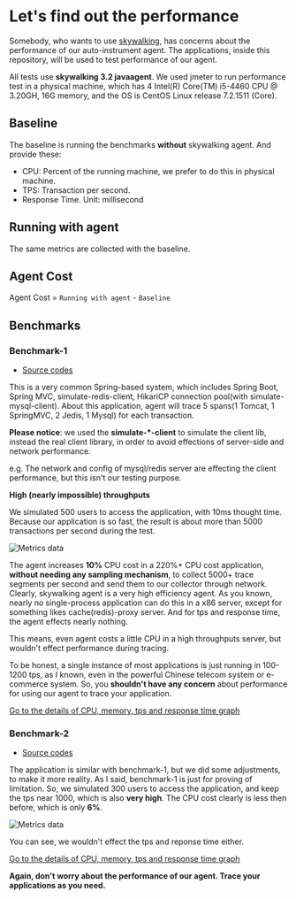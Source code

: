 # Let's find out the performance
Somebody, who wants to use [skywalking](https://github.com/wu-sheng/sky-walking), has concerns about the performance of our auto-instrument agent. The applications, inside this repository, will be used to test performance of our agent.

All tests use **skywalking 3.2 javaagent**. We used jmeter to run performance test in a physical machine, which has 4 Intel(R) Core(TM) i5-4460  CPU @ 3.20GH, 16G memory, and the OS is CentOS Linux release 7.2.1511 (Core). 

## Baseline
The baseline is running the benchmarks **without** skywalking agent. And provide these:
* CPU: Percent of the running machine, we prefer to do this in physical machine.
* TPS: Transaction per second.
* Response Time. Unit: millisecond

## Running with agent
The same metrics are collected with the baseline.

## Agent Cost
Agent Cost = `Running with agent` - `Baseline`


## Benchmarks
### Benchmark-1
* [Source codes](https://github.com/sky-walking/Agent-Benchmarks/tree/master/Benchmark-1/example)

This is a very common Spring-based system, which includes Spring Boot, Spring MVC, simulate-redis-client, HikariCP connection pool(with simulate-mysql-client). About this application, agent will trace 5 spans(1 Tomcat, 1 SpringMVC, 2 Jedis, 1 Mysql) for each transaction.

**Please notice**: we used the **simulate-*-client** to simulate the client lib, instead the real client library, in order to avoid effections of server-side and network performance. 

e.g. The network and config of mysql/redis server are effecting the client performance, but this isn't our testing purpose.

**High (nearly impossible) throughputs**

We simulated 500 users to access the application, with 10ms thought time. Because our application is so fast, the result is about more than 5000 transactions per second during the test.

![Metrics data](https://sky-walking.github.io/page-resources/3.2/performance-results/benchmark-1/contrast_graph.png)

The agent increases **10%** CPU cost in a 220%+ CPU cost application, **without needing any sampling mechanism**, to collect 5000+ trace segments per second and send them to our collector through network. Clearly, skywalking agent is a very high efficiency agent. As you known, nearly no single-process application can do this in a x86 server, except for something likes cache(redis)-proxy server. And for tps and response time, the agent effects nearly nothing. 

This means, even agent costs a little CPU in a high throughputs server, but wouldn't effect performance during tracing.

To be honest, a single instance of most applications is just running in 100-1200 tps, as I known, even in the powerful Chinese telecom system or e-commerce system. So, you **shouldn't have any concern** about performance for using our agent to trace your application.

[Go to the details of CPU, memory, tps and response time graph](Benchmark-1)

### Benchmark-2
* [Source codes](https://github.com/sky-walking/Agent-Benchmarks/tree/master/Benchmark-2/example)

The application is similar with benchmark-1, but we did some adjustments, to make it more reality. As I said, benchmark-1 is just for proving of limitation. So, we simulated 300 users to access the application, and keep the tps near 1000, which is also **very high**. The CPU cost clearly is less then before, which is only **6%**.

![Metrics data](https://sky-walking.github.io/page-resources/3.2/performance-results/benchmark-2/contrast_graph.png)

You can see, we wouldn't effect the tps and reponse time either. 

[Go to the details of CPU, memory, tps and response time graph](Benchmark-2)

**Again, don't worry about the performance of our agent. Trace your applications as you need.**
